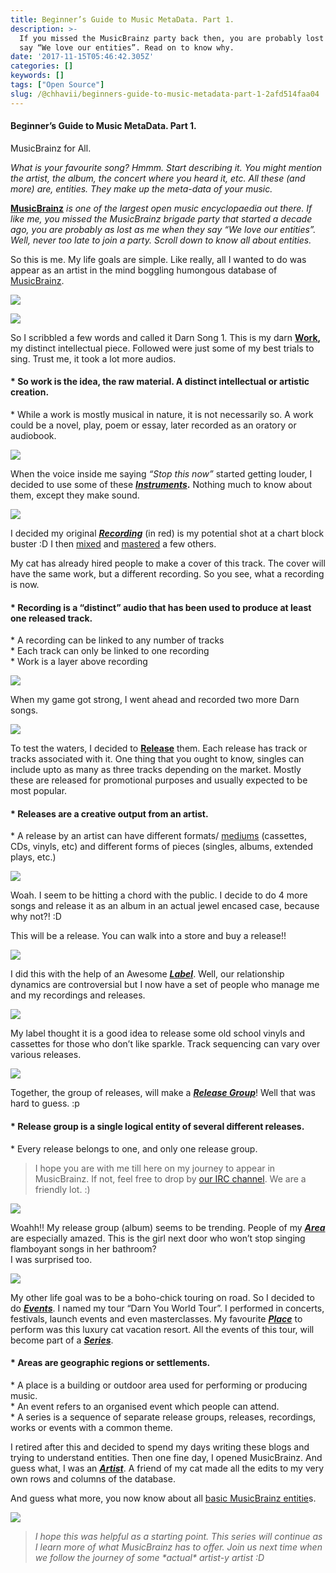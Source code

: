```yaml
---
title: Beginner’s Guide to Music MetaData. Part 1.
description: >-
  If you missed the MusicBrainz party back then, you are probably lost when they
  say “We love our entities”. Read on to know why.
date: '2017-11-15T05:46:42.305Z'
categories: []
keywords: []
tags: ["Open Source"]
slug: /@chhavii/beginners-guide-to-music-metadata-part-1-2afd514faa04
---
```


#### Beginner’s Guide to Music MetaData. Part 1.   
MusicBrainz for All.

_What is your favourite song? Hmmm. Start describing it. You might mention the artist, the album, the concert where you heard it, etc. All these (and more) are, entities. They make up the meta-data of your music._

[**MusicBrainz**](https://beta.musicbrainz.org/) _is one of the largest open music encyclopaedia out there. If like me, you missed the MusicBrainz brigade party that started a decade ago, you are probably as lost as me when they say “We love our entities”. Well, never too late to join a party. Scroll down to know all about entities._

So this is me. My life goals are simple. Like really, all I wanted to do was appear as an artist in the mind boggling humongous database of [MusicBrainz](http://musicbrainz.org/).

![](https://cdn-images-1.medium.com/max/800/1*0QfU7HzgmbSAVs_HiqeFYw.jpeg)

![](https://cdn-images-1.medium.com/max/600/1*I2o7b0YQb2OSZvaNDLf8sg.png)

So I scribbled a few words and called it Darn Song 1. This is my darn [**Work**](https://beta.musicbrainz.org/doc/Work)**,** my distinct intellectual piece. Followed were just some of my best trials to sing. Trust me, it took a lot more audios.

#### \* So work is the idea, the raw material. A distinct intellectual or artistic creation.  
\* While a work is mostly musical in nature, it is not necessarily so. A work could be a novel, play, poem or essay, later recorded as an oratory or audiobook.

![](https://cdn-images-1.medium.com/max/600/1*QbfSYsKcEV-aTIrP_WYEeA.png)

When the voice inside me saying _“Stop this now”_ started getting louder, I decided to use some of these [**_Instruments_**](https://beta.musicbrainz.org/doc/Instrument)**.** Nothing much to know about them, except they make sound.

![](https://cdn-images-1.medium.com/max/600/1*pISsBve70qjFb5KA51GHow.png)

I decided my original [**_Recording_**](https://beta.musicbrainz.org/doc/Recording) (in red) is my potential shot at a chart block buster :D I then [mixed](https://en.wikipedia.org/wiki/Audio_mixing) and [mastered](https://en.wikipedia.org/wiki/Audio_mastering) a few others.

My cat has already hired people to make a cover of this track. The cover will have the same work, but a different recording. So you see, what a recording is now.

#### \* Recording is a “distinct” audio that has been used to produce at least one released track.   
\* A recording can be linked to any number of tracks  
\* Each track can only be linked to one recording  
\* Work is a layer above recording

![](https://cdn-images-1.medium.com/max/600/1*2X0ZGcYFgwniCZNGYv3sew.png)

When my game got strong, I went ahead and recorded two more Darn songs.

![](https://cdn-images-1.medium.com/max/600/1*3TBSEuza_hZ2wFHxQGXLRg.png)

To test the waters, I decided to [**Release**](https://beta.musicbrainz.org/doc/Release) them. Each release has track or tracks associated with it. One thing that you ought to know, singles can include upto as many as three tracks depending on the market. Mostly these are released for promotional purposes and usually expected to be most popular.

#### \* Releases are a creative output from an artist.  
\* A release by an artist can have different formats/ [mediums](https://beta.musicbrainz.org/doc/Medium) (cassettes, CDs, vinyls, etc) and different forms of pieces (singles, albums, extended plays, etc.)

![](https://cdn-images-1.medium.com/max/600/1*r1soRXlqsw078_4KfgqW5Q.jpeg)

Woah. I seem to be hitting a chord with the public. I decide to do 4 more songs and release it as an album in an actual jewel encased case, because why not?! :D

This will be a release. You can walk into a store and buy a release!!

![](https://cdn-images-1.medium.com/max/600/1*F_3dmrp5y059SwDwTkdmEA.jpeg)

I did this with the help of an Awesome [**_Label_**](https://beta.musicbrainz.org/doc/Label). Well, our relationship dynamics are controversial but I now have a set of people who manage me and my recordings and releases.

![](https://cdn-images-1.medium.com/max/600/1*xh4FpEtrIwa0l7CWxnqiDg.jpeg)

My label thought it is a good idea to release some old school vinyls and cassettes for those who don’t like sparkle. Track sequencing can vary over various releases.

![](https://cdn-images-1.medium.com/max/600/1*yVIIjQbzOwcKJV5RQS3Jfw.jpeg)

Together, the group of releases, will make a [**_Release Group_**](https://beta.musicbrainz.org/doc/Release_Group)! Well that was hard to guess. :p

#### \* Release group is a single logical entity of several different releases.   
\* Every release belongs to one, and only one release group.

> I hope you are with me till here on my journey to appear in MusicBrainz. If not, feel free to drop by [our IRC channel](https://webchat.freenode.net/?channels=musicbrainz,metabrainz). We are a friendly lot. :)

![](https://cdn-images-1.medium.com/max/600/1*CU57ylsOKK2nUCFVC72Vow.jpeg)

Woahh!! My release group (album) seems to be trending. People of my [**_Area_**](https://beta.musicbrainz.org/doc/Area) are especially amazed. This is the girl next door who won’t stop singing flamboyant songs in her bathroom?   
I was surprised too.

![](https://cdn-images-1.medium.com/max/600/1*aJGP6_ppp0iu0Q3cRinsAg.jpeg)

My other life goal was to be a boho-chick touring on road. So I decided to do [**_Events_**](https://beta.musicbrainz.org/doc/Event). I named my tour “Darn You World Tour”. I performed in concerts, festivals, launch events and even masterclasses. My favourite [**_Place_**](https://beta.musicbrainz.org/doc/Place) to perform was this luxury cat vacation resort. All the events of this tour, will become part of a [**_Series_**](https://beta.musicbrainz.org/doc/Series).

#### \* Areas are geographic regions or settlements.  
\* A place is a building or outdoor area used for performing or producing music.  
\* An event refers to an organised event which people can attend.  
\* A series is a sequence of separate release groups, releases, recordings, works or events with a common theme.

I retired after this and decided to spend my days writing these blogs and trying to understand entities. Then one fine day, I opened MusicBrainz. And guess what, I was an [**_Artist_**](https://beta.musicbrainz.org/doc/Artist). A friend of my cat made all the edits to my very own rows and columns of the database.

And guess what more, you now know about all [basic MusicBrainz entitie](https://beta.musicbrainz.org/doc/Terminology)s.

![](https://cdn-images-1.medium.com/max/800/1*VyGXP4PwH-lSbImXqyGqJg.png)

> _I hope this was helpful as a starting point. This series will continue as I learn more of what MusicBrainz has to offer. Join us next time when we follow the journey of some \*actual\* artist-y artist :D_
